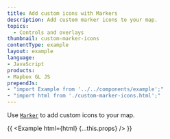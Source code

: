 ```yaml
---
title: Add custom icons with Markers
description: Add custom marker icons to your map.
topics:
  - Controls and overlays
thumbnail: custom-marker-icons
contentType: example
layout: example
language:
- JavaScript
products:
- Mapbox GL JS
prependJs:
- "import Example from '../../components/example';"
- "import html from './custom-marker-icons.html';"
---
```


Use [`Marker`](https://maplibre.org/maplibre-gl-js-docs/api/markers/#marker) to add custom icons to your map.

{{ <Example html={html} {...this.props} /> }}
